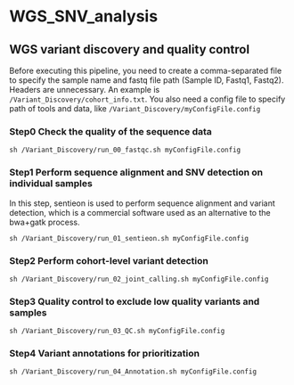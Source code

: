 # WGS_SNV_analysis
## WGS variant discovery and quality control
Before executing this pipeline, you need to create a comma-separated file to specify the sample name and fastq file path (Sample ID, Fastq1, Fastq2). Headers are unnecessary. An example is `/Variant_Discovery/cohort_info.txt`. You also need a config file to specify path of tools and data, like `/Variant_Discovery/myConfigFile.config`
### Step0 Check the quality of the sequence data
`sh /Variant_Discovery/run_00_fastqc.sh myConfigFile.config`
### Step1 Perform sequence alignment and SNV detection on individual samples
In this step, sentieon is used to perform sequence alignment and variant detection, which is a commercial software used as an alternative to the bwa+gatk process.  
  
  
`sh /Variant_Discovery/run_01_sentieon.sh myConfigFile.config`
### Step2 Perform cohort-level variant detection
`sh /Variant_Discovery/run_02_joint_calling.sh myConfigFile.config`
### Step3 Quality control to exclude low quality variants and samples
`sh /Variant_Discovery/run_03_QC.sh myConfigFile.config`
### Step4 Variant annotations for prioritization
`sh /Variant_Discovery/run_04_Annotation.sh myConfigFile.config`
